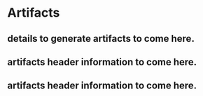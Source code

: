 # Artifacts

## details to generate artifacts to come here.

## artifacts header information to come here.
## artifacts header information to come here.
